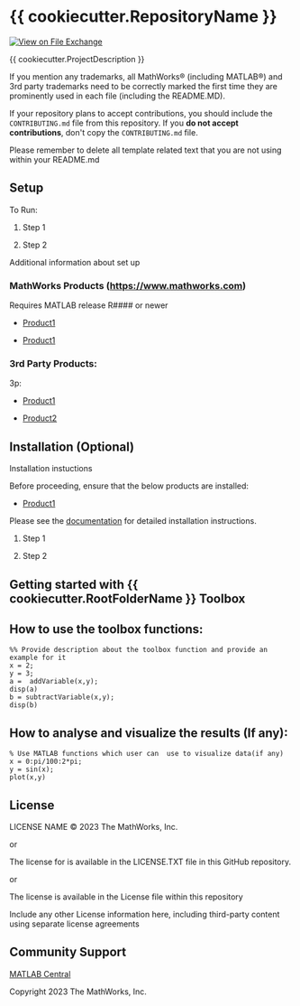 # {{ cookiecutter.RepositoryName }} 

<!-- This is the "Title of the contribution" that was approved during the Community Contribution Review Process -->  

 
 

[![View <File Exchange Title> on File Exchange](https://www.mathworks.com/matlabcentral/images/matlab-file-exchange.svg)](https://www.mathworks.com/matlabcentral/fileexchange/####-file-exchange-title)   

<!-- Add this icon to the README if this repo also appears on File Exchange via the "Connect to GitHub" feature -->  

 
{{ cookiecutter.ProjectDescription }}

<!--- If your project includes a visualation or any images or an App please include a screenshot in this README ---> 

 
 

If you mention any trademarks, all MathWorks&reg; (including MATLAB&reg;)  and 3rd party trademarks need to be correctly marked the first time they are prominently used in each file (including the README.MD).   

<!--- Markdown supports the following HTML entities: © - &copy;  ® - &reg;  ™ - &trade; 

More information about Trademarks can be found internally within the Checklist for Community Contributions and Supportfiles Confluence page---> 

 
 

If your repository plans to accept contributions, you should include the `CONTRIBUTING.md` file from this repository.  If you **do not accept contributions**, don't copy the `CONTRIBUTING.md` file. 

 
 

Please remember to delete all template related text that you are not using within your README.md 

 
 

<!--- Please remember to delete all template related text that you are not using within your README.md --->  

 
 

## Setup  

To Run: 

1. Step 1 

2. Step 2 

 
 

Additional information about set up 

 
 

### MathWorks Products (https://www.mathworks.com) 

 
 

Requires MATLAB release R#### or newer 

- [Product1](https://url-to-product1) 

- [Product1](https://url-to-product1) 

 
 

### 3rd Party Products: 

3p: 

- [Product1](https://url-to-product1) 

- [Product2](https://url-to-product2) 

 
 

## Installation (Optional) 

Installation instuctions 

 
 

Before proceeding, ensure that the below products are installed:   

* [Product1](https://url-to-product1)  

 
 

Please see the [documentation](Documentation/Installation.md) for detailed installation instructions.  

<!--- Make sure you have a Installation.md document in the Documentation folder if you are to follow this formatting.  You can choose your own folder formatting if you prefer ---> 

 
 

1. Step 1 

2. Step 2 


## Getting started with {{ cookiecutter.RootFolderName }} Toolbox

## How to use the toolbox functions:

```matlab:Code
%% Provide description about the toolbox function and provide an example for it
x = 2;
y = 3;
a =  addVariable(x,y);
disp(a)
b = subtractVariable(x,y);
disp(b)
```

## How to analyse and visualize the results (If any):

```matlab:Code
% Use MATLAB functions which user can  use to visualize data(if any)
x = 0:pi/100:2*pi;
y = sin(x);
plot(x,y)
```


## License 

<!--- Make sure you have a License.txt within your Repo ---> 

LICENSE NAME © 2023 The MathWorks, Inc. 

 
 

or 

 
 

The license for <insert repo name> is available in the LICENSE.TXT file in this GitHub repository. 

 
 

or 

 
 

The license is available in the License file within this repository 

 
 

Include any other License information here, including third-party content using separate license agreements  

 
 

## Community Support 

[MATLAB Central](https://www.mathworks.com/matlabcentral) 

 
 

Copyright 2023 The MathWorks, Inc. 

 
 

<!--- Do not forget to the add the SECURITY.md to this repo ---> 

<!--- Add Topics #Topics to your Repo such as #MATLAB  ---> 

 
 

<!--- This is my comment ---> 

 
 

<!-- Include any Trademarks if this is the first time mentioning trademarked products (For Example:  MATLAB&reg; Simulink&reg; Trademark&trade; Simulink Test&#8482;) -->  

